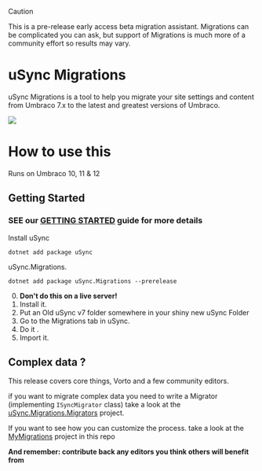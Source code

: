 
> [!CAUTION]
> This is a pre-release early access beta migration assistant. Migrations can be complicated you can ask, but support of Migrations is much more of a community effort so results may vary.


# uSync Migrations

uSync Migrations is a tool to help you migrate your site settings and content from Umbraco 7.x to the latest and greatest versions of Umbraco.

![](/assets/migrations-dashboard.png)

# How to use this

Runs on Umbraco 10, 11 & 12

## Getting Started


### SEE our [GETTING STARTED](GETTING-STARTED.md) guide for more details



Install uSync
```
dotnet add package uSync 
```
uSync.Migrations.

```
dotnet add package uSync.Migrations --prerelease
```

0. **Don't do this on a live server!**
1. Install it. 
2. Put an Old uSync v7 folder somewhere in your shiny new uSync Folder
3. Go to the Migrations tab in uSync. 
4. Do it .
5. Import it.

## Complex data ? 

This release covers core things, Vorto and a few community editors. 

if you want to migrate complex data you need to write a Migrator (implementing `ISyncMigrator` class) take a look at the [uSync.Migrations.Migrators](uSync.Migrations.Migrators) project.

If you want to see how you can customize the process. take a look at the [MyMigrations](MyMigrations) project in this repo

**And remember: contribute back any editors you think others will benefit from**

